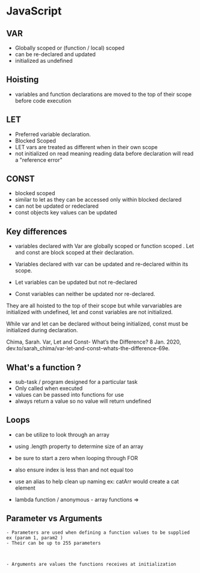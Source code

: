# JavaScript

## VAR

- Globally scoped or (function / local) scoped
- can be re-declared and updated
- initialized as undefined

## Hoisting

- variables and function declarations are moved to the top of their scope before code execution

## LET

- Preferred variable declaration.
- Blocked Scoped
- LET vars are treated as different when in their own scope
- not initialized on read meaning reading data before declaration will read a "reference error"

## CONST

- blocked scoped
- similar to let as they can be accessed only within blocked declared
- can not be updated or redeclared
- const objects key values can be updated

## Key differences

- variables declared with Var are globally scoped or function scoped . Let and const are block scoped at their declaration.

- Variables declared with var can be updated and re-declared within its scope.
- Let variables can be updated but not re-declared
- Const variables can neither be updated nor re-declared.

They are all hoisted to the top of their scope but while varvariables are initialized with undefined, let and const variables are not initialized.

While var and let can be declared without being initialized, const must be initialized during declaration.

Chima, Sarah. Var, Let and Const- What’s the Difference? 8 Jan. 2020, dev.to/sarah_chima/var-let-and-const–whats-the-difference-69e.

## What's a function ?

- sub-task / program designed for a particular task
- Only called when executed
- values can be passed into functions for use
- always return a value so no value will return undefined

## Loops

- can be utilize to look through an array
- using .length property to determine size of an array
- be sure to start a zero when looping through FOR
- also ensure index is less than and not equal too
- use an alias to help clean up naming ex: catArr would create a cat element

- lambda function / anonymous - array functions =>

## Parameter vs Arguments

    - Parameters are used when defining a function values to be supplied ex (param 1, param2 )
    - Their can be up to 255 parameters



    - Arguments are values the functions receives at initialization
